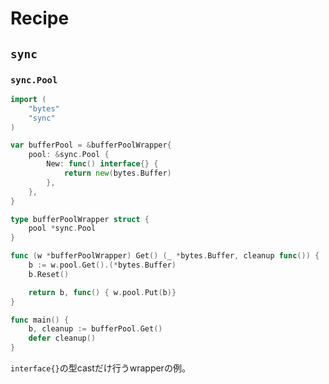 # Recipe

## `sync`

### `sync.Pool`

```go
import (
	"bytes"
	"sync"
)

var bufferPool = &bufferPoolWrapper{
	pool: &sync.Pool {
		New: func() interface{} {
			return new(bytes.Buffer)
		},
	},
}

type bufferPoolWrapper struct {
	pool *sync.Pool
}

func (w *bufferPoolWrapper) Get() (_ *bytes.Buffer, cleanup func()) {
	b := w.pool.Get().(*bytes.Buffer)
	b.Reset()

	return b, func() { w.pool.Put(b)}
}

func main() {
    b, cleanup := bufferPool.Get()
    defer cleanup()
}
```

`interface{}`の型castだけ行うwrapperの例。

